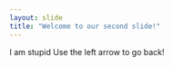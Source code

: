 ```yaml
---
layout: slide
title: "Welcome to our second slide!"
---
```

I am stupid
Use the left arrow to go back!
